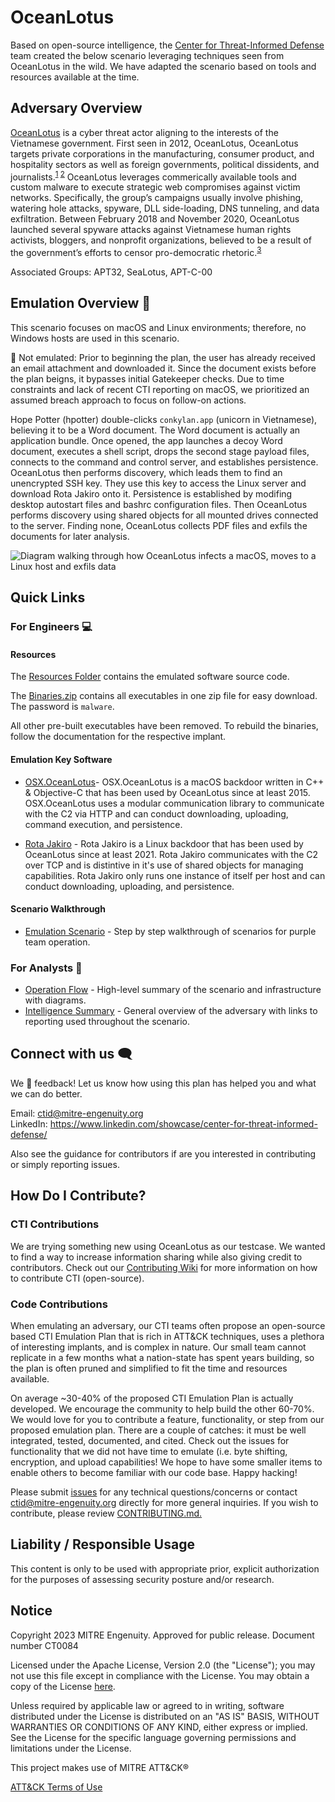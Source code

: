 # OceanLotus

Based on open-source intelligence, the [Center for Threat-Informed
Defense](https://mitre-engenuity.org/cybersecurity/center-for-threat-informed-defense/)
team created the below scenario leveraging techniques seen from OceanLotus in the wild.
We have adapted the scenario based on tools and resources available at the time.

## Adversary Overview

[OceanLotus](https://attack.mitre.org/groups/G0050/) is a cyber threat actor aligning to
the interests of the Vietnamese government. First seen in 2012, OceanLotus, OceanLotus
targets private corporations in the manufacturing, consumer product, and hospitality
sectors as well as foreign governments, political dissidents, and
journalists.<sup>[1](https://blogs.360.cn/post/oceanlotus-apt.html)
[2](https://www.mandiant.com/resources/blog/cyber-espionage-apt32)</sup> OceanLotus
leverages commerically available tools and custom malware to execute strategic web
compromises against victim networks. Specifically, the group’s campaigns usually involve
phishing, watering hole attacks, spyware, DLL side-loading, DNS tunneling, and data
exfiltration. Between February 2018 and November 2020, OceanLotus launched several
spyware attacks against Vietnamese human rights activists, bloggers, and nonprofit
organizations, believed to be a result of the government’s efforts to censor
pro-democratic
rhetoric.<sup>[3](https://www.amnestyusa.org/wp-content/uploads/2021/02/Click-and-Bait_Vietnamese-Human-Rights-Defenders-Targeted-with-Spyware-Attacks.pdf)</sup>

Associated Groups: APT32, SeaLotus, APT-C-00

## Emulation Overview 📖

This scenario focuses on macOS and Linux environments; therefore, no Windows hosts are
used in this scenario.

👋 Not emulated: Prior to beginning the plan, the user has already received an email
attachment and downloaded it. Since the document exists before the plan beigns, it
bypasses initial Gatekeeper checks. Due to time constraints and lack of recent CTI
reporting on macOS, we prioritized an assumed breach approach to focus on follow-on
actions.

Hope Potter (hpotter) double-clicks `conkylan.app` (unicorn in Vietnamese), believing it
to be a Word document. The Word document is actually an application bundle. Once opened,
the app launches a decoy Word document, executes a shell script, drops the second stage
payload files, connects to the command and control server, and establishes persistence.
OceanLotus then performs discovery, which leads them to find an unencrypted SSH key.
They use this key to access the Linux server and download Rota Jakiro onto it.
Persistence is established by modifing desktop autostart files and bashrc configuration
files. Then OceanLotus performs discovery using shared objects for all mounted drives
connected to the server. Finding none, OceanLotus collects PDF files and exfils the
documents for later analysis.

![Diagram walking through how OceanLotus infects a macOS, moves to a Linux host and
exfils data](./Resources/images/OperationsFLowBlackBG.jpeg)

## Quick Links

### For Engineers 💻

#### Resources

The [Resources Folder](./Resources/) contains the emulated software source code.

The [Binaries.zip](./Resources/Binaries/binaries.zip) contains all executables in one
zip file for easy download. The password is `malware`.

All other pre-built executables have been removed. To rebuild the binaries, follow the
documentation for the respective implant.

#### Emulation Key Software

- [OSX.OceanLotus](./Resources/OSX.OceanLotus/)- OSX.OceanLotus is a macOS backdoor
  written in C++ & Objective-C that has been used by OceanLotus since at least 2015.
  OSX.OceanLotus uses a modular communication library to communicate with the C2 via
  HTTP and can conduct downloading, uploading, command execution, and persistence.

- [Rota Jakiro](./Resources/rota/) - Rota Jakiro is a Linux backdoor that has been used
  by OceanLotus since at least 2021. Rota Jakiro communicates with the C2 over TCP and
  is distintive in it's use of shared objects for managing capabilities. Rota Jakiro
  only runs one instance of itself per host and can conduct downloading, uploading, and
  persistence.

#### Scenario Walkthrough

- [Emulation Scenario](./Emulation_Plan/OceanLotus_Scenario.md) - Step by step
  walkthrough of scenarios for purple team operation.

### For Analysts 🔎

- [Operation Flow](./Operations_Flow/Operations_Flow.md/) - High-level summary of the
  scenario and infrastructure with diagrams.
- [Intelligence Summary](./Intelligence_Summary/Intelligence_Summary.md) - General
  overview of the adversary with links to reporting used throughout the scenario.

## Connect with us 🗨️

We 💖 feedback! Let us know how using this plan has helped you and what we can do better.

Email: ctid@mitre-engenuity.org <br>
LinkedIn: https://www.linkedin.com/showcase/center-for-threat-informed-defense/

Also see the guidance for contributors if are you interested in contributing or simply
reporting issues.

## How Do I Contribute?

### CTI Contributions

We are trying something new using OceanLotus as our testcase. We wanted to find a way to
increase information sharing while also giving credit to contributors. Check out our
[Contributing
Wiki](https://github.com/center-for-threat-informed-defense/adversary_emulation_library/wiki/Contributing#contribute-open-source-intelligence-for-an-adversary)
for more information on how to contribute CTI (open-source).

### Code Contributions

When emulating an adversary, our CTI teams often propose an open-source based CTI
Emulation Plan that is rich in ATT&CK techniques, uses a plethora of interesting
implants, and is complex in nature. Our small team cannot replicate in a few months what
a nation-state has spent years building, so the plan is often pruned and simplified to
fit the time and resources available.

On average ~30-40% of the proposed CTI Emulation Plan is actually developed. We
encourage the community to help build the other 60-70%. We would love for you to
contribute a feature, functionality, or step from our proposed emulation plan. There are
a couple of catches: it must be well integrated, tested, documented, and cited. Check
out the issues for functionality that we did not have time to emulate (i.e. byte
shifting, encryption, and upload capabilities! We hope to have some smaller items to
enable others to become familiar with our code base. Happy hacking!

Please submit
[issues](https://github.com/center-for-threat-informed-defense/ocean-lotus/issues) for
any technical questions/concerns or contact
[ctid@mitre-engenuity.org](mailto:ctid@mitre-engenuity.org?subject=subject=Question%20about%20ocean-lotus)
directly for more general inquiries. If you wish to contribute, please review
[CONTRIBUTING.md.](/CONTRIBUTING.md)

## Liability / Responsible Usage

This content is only to be used with appropriate prior, explicit authorization for the
purposes of assessing security posture and/or research.

## Notice

Copyright 2023 MITRE Engenuity. Approved for public release. Document number CT0084

Licensed under the Apache License, Version 2.0 (the "License"); you may not use this
file except in compliance with the License. You may obtain a copy of the License
[here](http://www.apache.org/licenses/LICENSE-2.0).

Unless required by applicable law or agreed to in writing, software distributed under
the License is distributed on an "AS IS" BASIS, WITHOUT WARRANTIES OR CONDITIONS OF ANY
KIND, either express or implied. See the License for the specific language governing
permissions and limitations under the License.

This project makes use of MITRE ATT&CK®

[ATT&CK Terms of Use](https://attack.mitre.org/resources/terms-of-use/)
